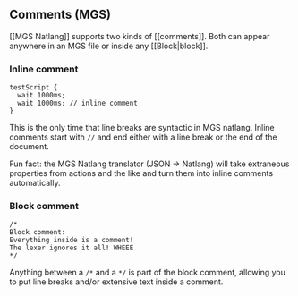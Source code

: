## Comments (MGS)

[[MGS Natlang]] supports two kinds of [[comments]]. Both can appear anywhere in an MGS file or inside any [[Block|block]].

### Inline comment

```mgs
testScript {
  wait 1000ms;
  wait 1000ms; // inline comment
}
```

This is the only time that line breaks are syntactic in MGS natlang. Inline comments start with `//` and end either with a line break or the end of the document.

Fun fact: the MGS Natlang translator (JSON -> Natlang) will take extraneous properties from actions and the like and turn them into inline comments automatically.

### Block comment

```mgs
/*
Block comment:
Everything inside is a comment!
The lexer ignores it all! WHEEE
*/
```

Anything between a `/*` and a `*/` is part of the block comment, allowing you to put line breaks and/or extensive text inside a comment.
